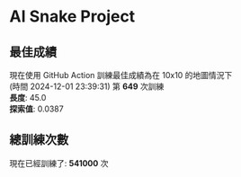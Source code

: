 
# AI Snake Project

## **最佳成績**









































現在使用 GitHub Action 訓練最佳成績為在 10x10 的地圖情況下  
(時間 2024-12-01 23:39:31) 第 **649** 次訓練  
**長度**: 45.0  
**探索值**: 0.0387



















































































## 總訓練次數
現在已經訓練了: **541000** 次
